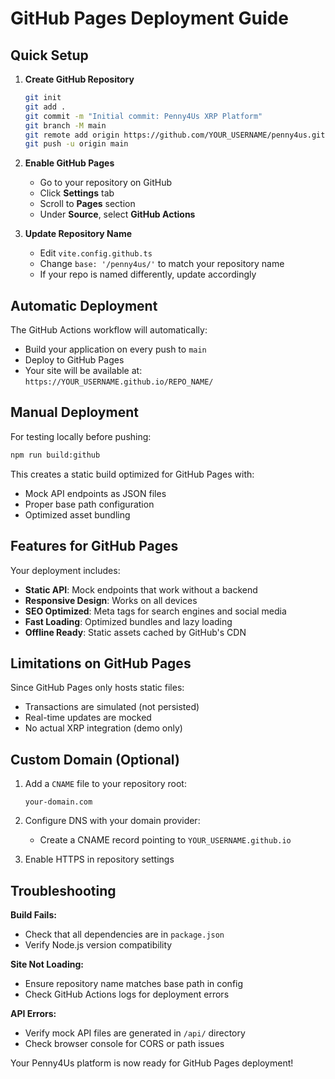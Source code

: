 # GitHub Pages Deployment Guide

## Quick Setup

1. **Create GitHub Repository**
   ```bash
   git init
   git add .
   git commit -m "Initial commit: Penny4Us XRP Platform"
   git branch -M main
   git remote add origin https://github.com/YOUR_USERNAME/penny4us.git
   git push -u origin main
   ```

2. **Enable GitHub Pages**
   - Go to your repository on GitHub
   - Click **Settings** tab
   - Scroll to **Pages** section
   - Under **Source**, select **GitHub Actions**

3. **Update Repository Name**
   - Edit `vite.config.github.ts`
   - Change `base: '/penny4us/'` to match your repository name
   - If your repo is named differently, update accordingly

## Automatic Deployment

The GitHub Actions workflow will automatically:
- Build your application on every push to `main`
- Deploy to GitHub Pages
- Your site will be available at: `https://YOUR_USERNAME.github.io/REPO_NAME/`

## Manual Deployment

For testing locally before pushing:

```bash
npm run build:github
```

This creates a static build optimized for GitHub Pages with:
- Mock API endpoints as JSON files
- Proper base path configuration
- Optimized asset bundling

## Features for GitHub Pages

Your deployment includes:
- **Static API**: Mock endpoints that work without a backend
- **Responsive Design**: Works on all devices
- **SEO Optimized**: Meta tags for search engines and social media
- **Fast Loading**: Optimized bundles and lazy loading
- **Offline Ready**: Static assets cached by GitHub's CDN

## Limitations on GitHub Pages

Since GitHub Pages only hosts static files:
- Transactions are simulated (not persisted)
- Real-time updates are mocked
- No actual XRP integration (demo only)

## Custom Domain (Optional)

1. Add a `CNAME` file to your repository root:
   ```
   your-domain.com
   ```

2. Configure DNS with your domain provider:
   - Create a CNAME record pointing to `YOUR_USERNAME.github.io`

3. Enable HTTPS in repository settings

## Troubleshooting

**Build Fails:**
- Check that all dependencies are in `package.json`
- Verify Node.js version compatibility

**Site Not Loading:**
- Ensure repository name matches base path in config
- Check GitHub Actions logs for deployment errors

**API Errors:**
- Verify mock API files are generated in `/api/` directory
- Check browser console for CORS or path issues

Your Penny4Us platform is now ready for GitHub Pages deployment!